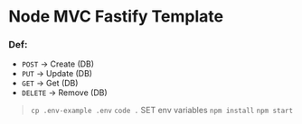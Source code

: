 # Node MVC Fastify Template

### Def:

 - `POST` -> Create (DB)
 - `PUT` -> Update (DB)
 - `GET` -> Get (DB)
 - `DELETE` -> Remove (DB)

>`cp .env-example .env`
>`code .`
SET env variables
>`npm install`
>`npm start`
